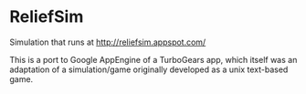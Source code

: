ReliefSim
=========

Simulation that runs at http://reliefsim.appspot.com/

This is a port to Google AppEngine of a TurboGears app, which itself
was an adaptation of a simulation/game originally developed as a unix
text-based game.
